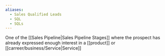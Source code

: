 ```yaml
---
aliases:
  - Sales Qualified Leads
  - SQL
  - SQLs
---
```

One of the [[Sales Pipeline|Sales Pipeline Stages]] where the prospect has already expressed enough interest in a [[product]] or [[carreer/business/Service|Service]]